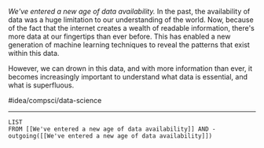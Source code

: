 *We've entered a new age of data availability.* In the past, the availability of data was a huge limitation to our understanding of the world. Now, because of the fact that the internet creates a wealth of readable information, there's more data at our fingertips than ever before. This has enabled a new generation of machine learning techniques to reveal the patterns that exist within this data. 

However, we can drown in this data, and with more information than ever, it becomes increasingly important to understand what data is essential, and what is superfluous.

#idea/compsci/data-science 

---
```dataview
LIST
FROM [[We've entered a new age of data availability]] AND -outgoing([[We've entered a new age of data availability]])
```